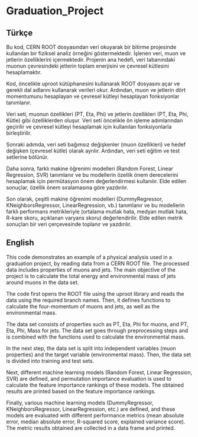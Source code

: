 # Graduation_Project

## Türkçe

Bu kod, CERN ROOT dosyasından veri okuyarak bir bitirme projesinde kullanılan bir fiziksel analiz örneğini göstermektedir. İşlenen veri, muon ve jetlerin özelliklerini içermektedir. Projenin ana hedefi, veri tabanındaki muonun çevresindeki jetlerin toplam enerjisini ve çevresel kütlesini hesaplamaktır.

Kod, öncelikle uproot kütüphanesini kullanarak ROOT dosyasını açar ve gerekli dal adlarını kullanarak verileri okur. Ardından, muon ve jetlerin dört momentumunu hesaplayan ve çevresel kütleyi hesaplayan fonksiyonlar tanımlanır.

Veri seti, muonun özellikleri (PT, Eta, Phi) ve jetlerin özellikleri (PT, Eta, Phi, Kütle) gibi özelliklerden oluşur. Veri seti öncelikle ön işleme adımlarından geçirilir ve çevresel kütleyi hesaplamak için kullanılan fonksiyonlarla birleştirilir.

Sonraki adımda, veri seti bağımsız değişkenler (muon özellikleri) ve hedef değişken (çevresel kütle) olarak ayrılır. Ardından, veri seti eğitim ve test setlerine bölünür.

Daha sonra, farklı makine öğrenimi modelleri (Random Forest, Linear Regression, SVR) tanımlanır ve bu modellerin özellik önem derecelerini hesaplamak için permütasyon önem değerlendirmesi kullanılır. Elde edilen sonuçlar, özellik önem sıralamasına göre yazdırılır.

Son olarak, çeşitli makine öğrenimi modelleri (DummyRegressor, KNeighborsRegressor, LinearRegression, vb.) tanımlanır ve bu modellerin farklı performans metrikleriyle (ortalama mutlak hata, medyan mutlak hata, R-kare skoru, açıklanan varyans skoru) değerlendirilir. Elde edilen metrik sonuçları bir veri çerçevesinde toplanır ve yazdırılır.

## English

This code demonstrates an example of a physical analysis used in a graduation project, by reading data from a CERN ROOT file. The processed data includes properties of muons and jets. The main objective of the project is to calculate the total energy and environmental mass of jets around muons in the data set.

The code first opens the ROOT file using the uproot library and reads the data using the required branch names. Then, it defines functions to calculate the four-momentum of muons and jets, as well as the environmental mass.

The data set consists of properties such as PT, Eta, Phi for muons, and PT, Eta, Phi, Mass for jets. The data set goes through preprocessing steps and is combined with the functions used to calculate the environmental mass.

In the next step, the data set is split into independent variables (muon properties) and the target variable (environmental mass). Then, the data set is divided into training and test sets.

Next, different machine learning models (Random Forest, Linear Regression, SVR) are defined, and permutation importance evaluation is used to calculate the feature importance rankings of these models. The obtained results are printed based on the feature importance rankings.

Finally, various machine learning models (DummyRegressor, KNeighborsRegressor, LinearRegression, etc.) are defined, and these models are evaluated with different performance metrics (mean absolute error, median absolute error, R-squared score, explained variance score). The metric results obtained are collected in a data frame and printed.




